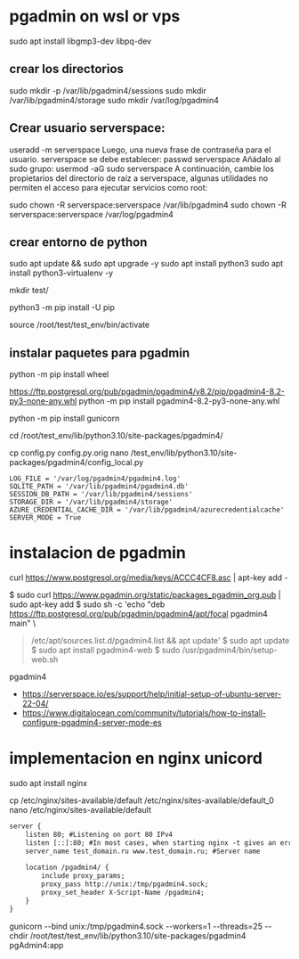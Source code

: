 # pgadmin on wsl or vps


sudo apt install libgmp3-dev libpq-dev


## crear los directorios


sudo mkdir -p /var/lib/pgadmin4/sessions
sudo mkdir /var/lib/pgadmin4/storage
sudo mkdir /var/log/pgadmin4

## Crear usuario serverspace:

useradd -m serverspace
Luego, una nueva frase de contraseña para el usuario. serverspace se debe establecer:
passwd serverspace
Añádalo al sudo grupo:
usermod -aG sudo serverspace
A continuación, cambie los propietarios del directorio de raíz a serverspace, algunas utilidades no permiten el acceso para ejecutar servicios como root:

sudo chown -R serverspace:serverspace /var/lib/pgadmin4
sudo chown -R serverspace:serverspace /var/log/pgadmin4


## crear entorno de python

sudo apt update && sudo apt upgrade -y
sudo apt install python3
sudo apt install python3-virtualenv -y


mkdir test/

python3 -m pip install -U pip


source /root/test/test_env/bin/activate


## instalar paquetes para pgadmin

python -m pip install wheel

https://ftp.postgresql.org/pub/pgadmin/pgadmin4/v8.2/pip/pgadmin4-8.2-py3-none-any.whl
python -m pip install pgadmin4-8.2-py3-none-any.whl

python -m pip install gunicorn




cd /root/test_env/lib/python3.10/site-packages/pgadmin4/

cp config.py config.py.orig
nano /test_env/lib/python3.10/site-packages/pgadmin4/config_local.py

```
LOG_FILE = '/var/log/pgadmin4/pgadmin4.log'
SQLITE_PATH = '/var/lib/pgadmin4/pgadmin4.db'
SESSION_DB_PATH = '/var/lib/pgadmin4/sessions'
STORAGE_DIR = '/var/lib/pgadmin4/storage'
AZURE_CREDENTIAL_CACHE_DIR = '/var/lib/pgadmin4/azurecredentialcache'
SERVER_MODE = True
```


# instalacion de pgadmin


curl https://www.postgresql.org/media/keys/ACCC4CF8.asc | apt-key add -



$ sudo curl https://www.pgadmin.org/static/packages_pgadmin_org.pub | sudo apt-key add
$ sudo sh -c 'echo "deb https://ftp.postgresql.org/pub/pgadmin/pgadmin4/apt/focal pgadmin4 main" \
  > /etc/apt/sources.list.d/pgadmin4.list && apt update'
$ sudo apt update
$ sudo apt install pgadmin4-web 
$ sudo /usr/pgadmin4/bin/setup-web.sh



pgadmin4



- https://serverspace.io/es/support/help/initial-setup-of-ubuntu-server-22-04/
- https://www.digitalocean.com/community/tutorials/how-to-install-configure-pgadmin4-server-mode-es

# implementacion en nginx unicord

sudo apt install nginx

cp /etc/nginx/sites-available/default /etc/nginx/sites-available/default_0
nano /etc/nginx/sites-available/default


```txt
server {
	listen 80; #Listening on port 80 IPv4
	listen [::]:80; #In most cases, when starting nginx -t gives an error, is sent to this line, when you get an error, comment out the line
	server_name test_domain.ru www.test_domain.ru; #Server name
	
	location /pgadmin4/ {
		include proxy_params;
		proxy_pass http://unix:/tmp/pgadmin4.sock;
		proxy_set_header X-Script-Name /pgadmin4;
	}
}
```




gunicorn 
	--bind unix:/tmp/pgadmin4.sock 
	--workers=1 
	--threads=25 
	--chdir /root/test/test_env/lib/python3.10/site-packages/pgadmin4 pgAdmin4:app